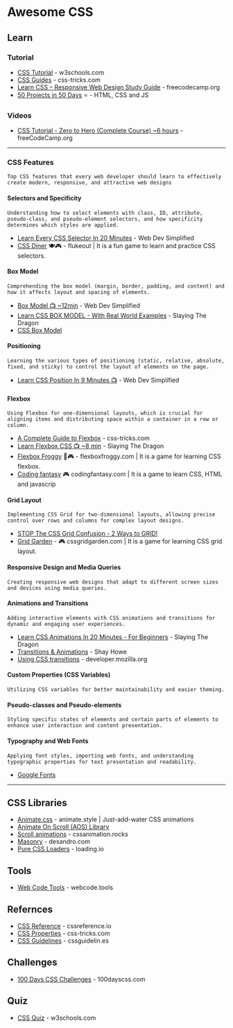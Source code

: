 # Awesome CSS

## Learn
### Tutorial
* [CSS Tutorial](https://www.w3schools.com/css/) - w3schools.com
* [CSS Guides](https://css-tricks.com/guides/) - css-tricks.com
* [Learn CSS – Responsive Web Design Study Guide](https://www.freecodecamp.org/news/learn-css/) - freecodecamp.org
* [50 Projects in 50 Days](https://github.com/bradtraversy/50projects50days) ⭐ - HTML, CSS and JS

### Videos
* [CSS Tutorial - Zero to Hero (Complete Course) ~6 hours](https://www.youtube.com/watch?v=1Rs2ND1ryYc) - freeCodeCamp.org

-----

### CSS Features
`Top CSS features that every web developer should learn to effectively create modern, responsive, and attractive web designs`

#### Selectors and Specificity
`Understanding how to select elements with class, ID, attribute, pseudo-class, and pseudo-element selectors, and how specificity determines which styles are applied.`
* [Learn Every CSS Selector In 20 Minutes](https://www.youtube.com/watch?v=l1mER1bV0N0) - Web Dev Simplified
* [CSS Diner](https://flukeout.github.io) 🍽🎮 - flukeout | It is a fun game to learn and practice CSS selectors.
  
#### Box Model
`Comprehending the box model (margin, border, padding, and content) and how it affects layout and spacing of elements.`
* [Box Model 📺 ~12min](https://www.youtube.com/watch?v=zaqk-vTPRBs) - Web Dev Simplified
* [Learn CSS BOX MODEL - With Real World Examples](https://www.youtube.com/watch?v=nSst4-WbEZk) - Slaying The Dragon
* [CSS Box Model](https://www.w3schools.com/css/css_boxmodel.asp)
  
#### Positioning
`Learning the various types of positioning (static, relative, absolute, fixed, and sticky) to control the layout of elements on the page.`
* [Learn CSS Position In 9 Minutes :tv:](https://www.youtube.com/watch?v=jx5jmI0UlXU) - Web Dev Simplified
  
#### Flexbox 
`Using Flexbox for one-dimensional layouts, which is crucial for aligning items and distributing space within a container in a row or column.`
* [A Complete Guide to Flexbox](https://css-tricks.com/snippets/css/a-guide-to-flexbox/) - css-tricks.com
* [Learn Flexbox CSS 📺 ~8 min](https://youtu.be/phWxA89Dy94) - Slaying The Dragon
* [Flexbox Froggy](https://flexboxfroggy.com/) 🐸🎮 - flexboxfroggy.com | It is a game for learning CSS flexbox.
* [Coding fantasy](https://codingfantasy.com/games/flexboxadventure/play) 🎮 codingfantasy.com | It is a game to learn CSS, HTML and javascrip
  
#### Grid Layout
`Implementing CSS Grid for two-dimensional layouts, allowing precise control over rows and columns for complex layout designs.`
* [STOP The CSS Grid Confusion - 2 Ways to GRID!](https://www.youtube.com/watch?v=YNB-JD7iPoQ)
* [Grid Garden](https://cssgridgarden.com/) - 🎮 cssgridgarden.com | It is a game for learning CSS grid layout.

#### Responsive Design and Media Queries
`Creating responsive web designs that adapt to different screen sizes and devices using media queries.`

#### Animations and Transitions
`Adding interactive elements with CSS animations and transitions for dynamic and engaging user experiences.`
* [Learn CSS Animations In 20 Minutes - For Beginners](https://www.youtube.com/watch?v=SgmNxE9lWcY) - Slaying The Dragon
* [Transitions & Animations](https://learn.shayhowe.com/advanced-html-css/transitions-animations/) - Shay Howe
* [Using CSS transitions](https://developer.mozilla.org/en-US/docs/Web/CSS/CSS_transitions/Using_CSS_transitions) - developer.mozilla.org

#### Custom Properties (CSS Variables)
`Utilizing CSS variables for better maintainability and easier theming.`

#### Pseudo-classes and Pseudo-elements
`Styling specific states of elements and certain parts of elements to enhance user interaction and content presentation.`

#### Typography and Web Fonts
`Applying font styles, importing web fonts, and understanding typographic properties for text presentation and readability.`
* [Google Fonts](https://fonts.google.com/)
  
-----

## CSS Libraries
* [Animate.css](https://animate.style/) - animate.style | Just-add-water CSS animations
* [Animate On Scroll (AOS) Library](https://michalsnik.github.io/aos/)
* [Scroll animations](https://cssanimation.rocks/scroll-animations/) - cssanimation.rocks
* [Masonry](https://masonry.desandro.com/) - desandro.com
* [Pure CSS Loaders](https://loading.io/css/) - loading.io



## Tools
* [Web Code Tools](https://webcode.tools/generators/css) - webcode.tools

## Refernces
* [CSS Reference](https://cssreference.io/) - cssreference.io
* [CSS Properties](https://css-tricks.com/almanac/properties/) - css-tricks.com
* [CSS Guidelines](https://cssguidelin.es/) - cssguidelin.es

## Challenges
* [100 Days CSS Challenges](https://100dayscss.com/days/1/) - 100dayscss.com


## Quiz
* [CSS Quiz](https://www.w3schools.com/css/css_quiz.asp) - w3schools.com


